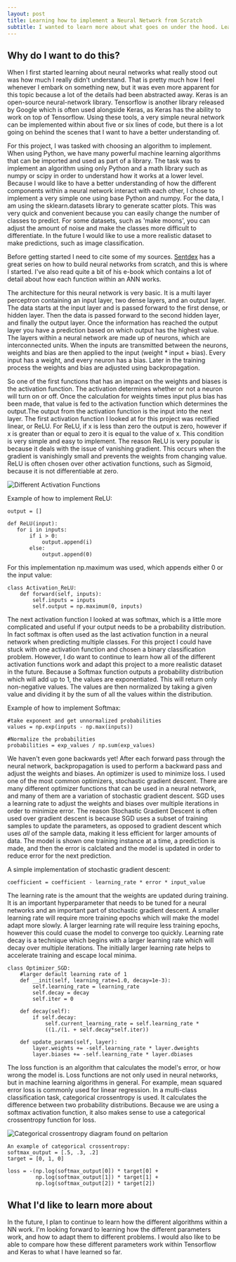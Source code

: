 ```yaml
---
layout: post
title: Learning how to implement a Neural Network from Scratch
subtitle: I wanted to learn more about what goes on under the hood. Learning to code a neural network with base python and numpy
---
```


## Why do I want to do this?

When I first started learning about neural networks what really stood out was how much I really didn’t understand. That is pretty much how I feel whenever I embark on something new, but it was even more apparent for this topic because a lot of the details had been abstracted away. Keras is an open-source neural-network library. Tensorflow is another library released by Google which is often used alongside Keras, as Keras has the ability to work on top of Tensorflow. Using these tools, a very simple neural network can be implemented within about five or six lines of code, but there is a lot going on behind the scenes that I want to have a better understanding of.

For this project, I was tasked with choosing an algorithm to implement. When using Python, we have many powerful machine learning algorithms that can be imported and used as part of a library. The task was to implement an algorithm using only Python and a math library such as numpy or scipy in order to understand how it works at a lower level. Because I would like to have a better understanding of how the different components within a neural network interact with each other, I chose to implement a very simple one using base Python and numpy.
For the data, I am using the sklearn.datasets library to generate scatter plots. This was very quick and convenient because you can easily change the number of classes to predict. For some datasets, such as 'make moons', you can adjust the amount of noise and make the classes more difficult to differentiate. In the future I would like to use a more realistic dataset to make predictions, such as image classification.

Before getting started I need to cite some of my sources. [Sentdex](https://www.youtube.com/playlist?list=PLQVvvaa0QuDcjD5BAw2DxE6OF2tius3V3) has a great series on how to build neural networks from scratch, and this is where I started. I've also read quite a bit of his e-book which contains a lot of detail about how each function within an ANN works.

The architecture for this neural network is very basic. It is a multi layer perceptron containing an input layer, two dense layers, and an output layer. The data starts at the input layer and is passed forward to the first dense, or hidden layer. Then the data is passed forward to the second hidden layer, and finally the output layer. Once the information has reached the output layer you have a prediction based on which output has the highest value. The layers within a neural network are made up of neurons, which are interconnected units. When the inputs are transmitted between the neurons, weights and bias are then applied to the input (weight * input + bias). Every input has a weight, and every neuron has a bias. Later in the training process the weights and bias are adjusted using backpropagation.

So one of the first functions that has an impact on the weights and biases is the activation function. The activation determines whether or not a neuron will turn on or off. Once the calculation for weights times input plus bias has been made, that value is fed to the activation function which determines the output.The output from the activation function is the input into the next layer. The first activation function I looked at for this project was rectified linear, or ReLU. For ReLU, if x is less than zero the output is zero, however if x is greater than or equal to zero it is equal to the value of x. This condition is very simple and easy to implement. The reason ReLU is very popular is because it deals with the issue of vanishing gradient. This occurs when the gradient is vanishingly small and prevents the weights from changing value. ReLU is often chosen over other activation functions, such as Sigmoid, because it is not differentiable at zero.

![Different Activation Functions](https://miro.medium.com/max/1200/1*ZafDv3VUm60Eh10OeJu1vw.png)

Example of how to implement ReLU:
~~~
output = []

def ReLU(input):
   for i in inputs:
       if i > 0:
           output.append(i)
       else:
           output.append(0)
~~~
For this implementation np.maximum was used, which appends either 0 or the input value:
~~~
class Activation_ReLU:
    def forward(self, inputs):
        self.inputs = inputs
        self.output = np.maximum(0, inputs)
~~~

The next activation function I looked at was softmax, which is a little more complicated and useful if your output needs to be a probability distribution. In fact softmax is often used as the last activation function in a neural network when predicting multiple classes. For this project I could have stuck with one activation function and chosen a binary classification problem. However, I do want to continue to learn how all of the different activation functions work and adapt this project to a more realistic dataset in the future. Because a Softmax function outputs a probability distribution which will add up to 1, the values are exponentiated. This will return only non-negative values. The values are then normalized by taking a given value and dividing it by the sum of all the values within the distribution.

Example of how to implement Softmax:
~~~
#take exponent and get unnormalized probabilities
values = np.exp(inputs - np.max(inputs))
        
#Normalize the probabilities
probabilities = exp_values / np.sum(exp_values)
~~~

We haven't even gone backwards yet! After each forward pass through the neural network, backpropagation is used to perform a backward pass and adjust the weights and biases. An optimizer is used to minimize loss. I used one of the most common optimizers, stochastic gradient descent. There are many different optimizer functions that can be used in a neural network, and many of them are a variation of stochastic gradient descent. SGD uses a learning rate to adjust the weights and biases over multiple iterations in order to minimize error. The reason Stochastic Gradient Descent is often used over gradient descent is because SGD uses a subset of training samples to update the parameters, as opposed to gradient descent which uses *all* of the sample data, making it less efficient for larger amounts of data. The model is shown one training instance at a time, a prediction is made, and then the error is calclated and the model is updated in order to reduce error for the next prediction.  

A simple implementation of stochastic gradient descent:
~~~
coefficient = coefficient - learning_rate * error * input_value
~~~

The learning rate is the amount that the weights are updated during training. It is an important hyperparameter that needs to be tuned for a neural networks and an important part of stochastic gradient descent. A smaller learning rate will require more training epochs which will make the model adapt more slowly. A larger learning rate will require less training epochs, however this could cuase the model to converge too quickly. Learning rate decay is a technique which begins with a larger learning rate which will decay over multiple iterations. The initially larger learning rate helps to accelerate training and escape local minima.

~~~
class Optimizer_SGD:
    #larger default learning rate of 1
    def __init(self, learning_rate=1.0, decay=1e-3):
        self.learning_rate = learning_rate
        self.decay = decay
        self.iter = 0
       
    def decay(self):
        if self.decay:
            self.current_learning_rate = self.learning_rate * 
            ((1./(1. + self.decay*self.iter))
    
    def update_params(self, layer):
        layer.weights += -self.learning_rate * layer.dweights
        layer.biases += -self.learning_rate * layer.dbiases
~~~

The loss function is an algorithm that calculates the model's error, or how wrong the model is. Loss functions are not only used in neural networks, but in machine learning algorithms in general. For example, mean squared error loss is commonly used for linear regression. In a multi-class classification task, categorical crossentropy is used. It calculates the difference between two probability distributions. Because we are using a softmax activation function, it also makes sense to use a categorical crossentropy function for loss.

![Categorical crossentropy diagram found on peltarion](https://peltarion.com/static/categorical_crossentropy_setup.svg)

~~~
An example of categorical crossentropy:
softmax_output = [.5, .3, .2]
target = [0, 1, 0]

loss = -(np.log(softmax_output[0]) * target[0] +
         np.log(softmax_output[1]) * target[1] +
         np.log(softmax_output[2]) * target[2])
~~~



## What I'd like to learn more about

In the future, I plan to continue to learn how the different algorithms within a NN work. I'm looking forward to learning how the different parameters work, and how to adapt them to different problems. I would also like to be able to compare how these different parameters work within Tensorflow and Keras to what I have learned so far.
